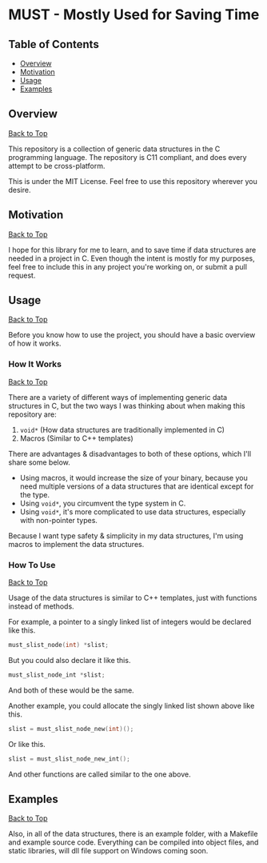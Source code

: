# MUST - Mostly Used for Saving Time

## Table of Contents
* [Overview](#overview)
* [Motivation](#motivation)
* [Usage](#usage)
* [Examples](#examples)

## Overview
[Back to Top](#)

This repository is a collection of generic data structures in the C programming language.
The repository is C11 compliant, and does every attempt to be cross-platform.

This is under the MIT License. Feel free to use this repository wherever you desire.

## Motivation
[Back to Top](#)

I hope for this library for me to learn, and to save time if data structures are needed in a project in C.
Even though the intent is mostly for my purposes, feel free to include this in any project you're working on, or submit a pull request.

## Usage
[Back to Top](#)

Before you know how to use the project, you should have a basic overview of how it works.

### How It Works
[Back to Top](#)

There are a variety of different ways of implementing generic data structures in C, but the two ways I was thinking about when making this repository are:
1. ```void*``` (How data structures are traditionally implemented in C)
2. Macros (Similar to C++ templates)

There are advantages & disadvantages to both of these options, which I'll share some below.
* Using macros, it would increase the size of your binary, because you need multiple versions of a data structures that are identical except for the type.
* Using ```void*```, you circumvent the type system in C.
* Using ```void*```, it's more complicated to use data structures, especially with non-pointer types.

Because I want type safety & simplicity in my data structures, I'm using macros to implement the data structures.

### How To Use
[Back to Top](#)

Usage of the data structures is similar to C++ templates, just with functions instead of methods.

For example, a pointer to a singly linked list of integers would be declared like this.
```C
must_slist_node(int) *slist;
```
But you could also declare it like this.
```C
must_slist_node_int *slist;
```
And both of these would be the same.

Another example, you could allocate the singly linked list shown above like this.
```C
slist = must_slist_node_new(int)();
```
Or like this.
```C
slist = must_slist_node_new_int();
```
And other functions are called similar to the one above.

## Examples
[Back to Top](#)

Also, in all of the data structures, there is an example folder, with a Makefile and example source code.
Everything can be compiled into object files, and static libraries, will dll file support on Windows coming soon.
